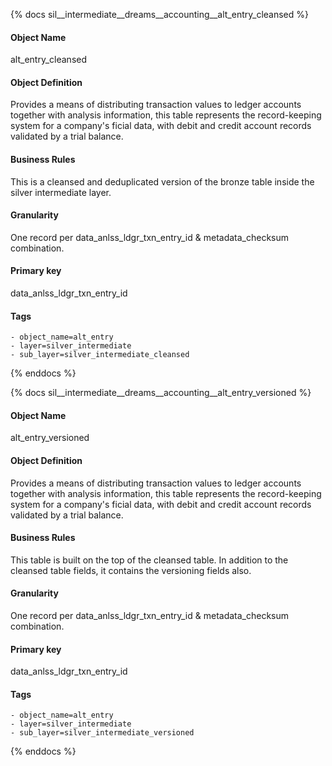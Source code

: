 {% docs sil__intermediate__dreams__accounting__alt_entry_cleansed %}

#### Object Name
alt_entry_cleansed

#### Object Definition
Provides a means of distributing transaction values to ledger accounts together with analysis information, this table represents the record-keeping system for a company&#39;s ficial data, with debit and credit account records validated by a trial balance.

#### Business Rules
This is a cleansed and deduplicated version of the bronze table inside the silver intermediate layer.

#### Granularity
One record per data_anlss_ldgr_txn_entry_id & metadata_checksum combination.

#### Primary key
data_anlss_ldgr_txn_entry_id

#### Tags
    - object_name=alt_entry
    - layer=silver_intermediate
    - sub_layer=silver_intermediate_cleansed

{% enddocs %}

{% docs sil__intermediate__dreams__accounting__alt_entry_versioned %}

#### Object Name
alt_entry_versioned

#### Object Definition
Provides a means of distributing transaction values to ledger accounts together with analysis information, this table represents the record-keeping system for a company&#39;s ficial data, with debit and credit account records validated by a trial balance.

#### Business Rules
This table is built on the top of the cleansed table. In addition to the cleansed table fields, it contains the versioning fields also.

#### Granularity
One record per data_anlss_ldgr_txn_entry_id & metadata_checksum combination.

#### Primary key
data_anlss_ldgr_txn_entry_id

#### Tags
    - object_name=alt_entry
    - layer=silver_intermediate
    - sub_layer=silver_intermediate_versioned

{% enddocs %}